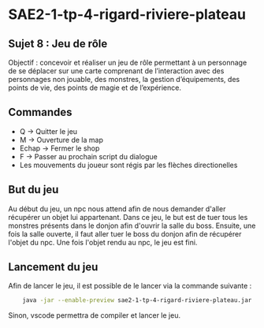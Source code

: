 # SAE2-1-tp-4-rigard-riviere-plateau

## Sujet 8 : Jeu de rôle
Objectif : concevoir et réaliser un jeu de rôle permettant à un personnage de se déplacer sur une carte comprenant
de l’interaction avec des personnages non jouable, des monstres, la gestion d’équipements, des points de vie, des
points de magie et de l’expérience.

## Commandes
- Q -> Quitter le jeu
- M -> Ouverture de la map
- Echap -> Fermer le shop
- F -> Passer au prochain script du dialogue
- Les mouvements du joueur sont régis par les flèches directionelles

## But du jeu
Au début du jeu, un npc nous attend afin de nous demander d'aller récupérer un objet lui appartenant.
Dans ce jeu, le but est de tuer tous les monstres présents dans le donjon afin d'ouvrir la salle du boss.
Ensuite, une fois la salle ouverte, il faut aller tuer le boss du donjon afin de récupérer l'objet du npc.
Une fois l'objet rendu au npc, le jeu est fini.

## Lancement du jeu
Afin de lancer le jeu, il est possible de le lancer via la commande suivante :
```bash
    java -jar --enable-preview sae2-1-tp-4-rigard-riviere-plateau.jar
```
Sinon, vscode permettra de compiler et lancer le jeu.